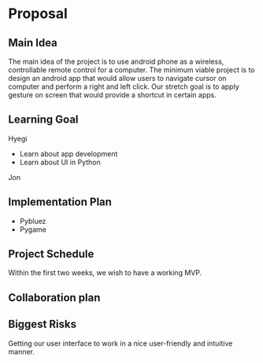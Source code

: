 # Proposal
## Main Idea
The main idea of the project is to use android phone as a wireless, controllable remote control for a computer. The minimum viable project is to design an android app that would allow users to navigate cursor on computer and perform a right and left click. Our stretch goal is to apply gesture on screen that would provide a shortcut in certain apps. 
## Learning Goal 
Hyegi 
* Learn about app development 
* Learn about UI in Python 

Jon 


## Implementation Plan 
* Pybluez
* Pygame 
## Project Schedule 
Within the first two weeks, we wish to have a working MVP.
## Collaboration plan 

## Biggest Risks 
Getting our user interface to work in a nice user-friendly and intuitive manner. 
